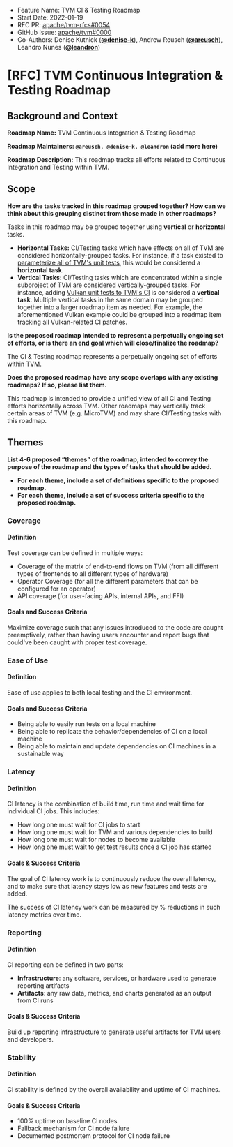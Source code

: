 - Feature Name: TVM CI & Testing Roadmap
- Start Date: 2022-01-19
- RFC PR: [apache/tvm-rfcs#0054](https://github.com/apache/tvm-rfcs/pull/0054)
- GitHub Issue: [apache/tvm#0000](https://github.com/apache/tvm/issues/0000)
- Co-Authors: Denise Kutnick ([**@denise-k**](https://github.com/denise-k)), Andrew Reusch 
  ([**@areusch**](https://github.com/areusch)), Leandro Nunes ([**@leandron**](https://github.com/leandron))

# [RFC] TVM Continuous Integration & Testing Roadmap

## Background and Context

**Roadmap Name:** TVM Continuous Integration & Testing Roadmap

**Roadmap Maintainers: `@areusch, @denise-k, @leandron` (add more here)**

**Roadmap Description:** This roadmap tracks all efforts related to Continuous Integration and Testing within TVM.

## Scope

**How are the tasks tracked in this roadmap grouped together? How can we think about this grouping distinct from those made in other roadmaps?**

Tasks in this roadmap may be grouped together using **vertical** or **horizontal** tasks.
* **Horizontal Tasks:** CI/Testing tasks which have effects on all of TVM are considered horizontally-grouped tasks. For instance, if a task existed to [parameterize all of TVM's unit tests](https://github.com/apache/tvm-rfcs/blob/main/rfcs/0007-parametrized-unit-tests.md), this would be considered a **horizontal task**.
* **Vertical Tasks:** CI/Testing tasks which are concentrated within a single subproject of TVM are considered vertically-grouped tasks. For instance, adding [Vulkan unit tests to TVM's CI](https://github.com/apache/tvm/pull/9093) is considered a **vertical task**. Multiple vertical tasks in the same domain may be grouped together into a larger roadmap item as needed. For example, the aforementioned Vulkan example could be grouped into a roadmap item tracking all Vulkan-related CI patches.

**Is the proposed roadmap intended to represent a perpetually ongoing set of efforts, or is there an end goal which will close/finalize the roadmap?**

The CI & Testing roadmap represents a perpetually ongoing set of efforts within TVM.

**Does the proposed roadmap have any scope overlaps with any existing roadmaps? If so, please list them.**

This roadmap is intended to provide a unified view of all CI and Testing efforts horizontally across TVM. Other roadmaps may vertically track certain areas of TVM (e.g. MicroTVM) and may share CI/Testing tasks with this roadmap.

## Themes

**List 4-6 proposed “themes” of the roadmap, intended to convey the purpose of the roadmap and the types of tasks that should be added.**

- **For each theme, include a set of definitions specific to the proposed roadmap.**
- **For each theme, include a set of success criteria specific to the proposed roadmap.**

### Coverage

#### Definition

Test coverage can be defined in multiple ways:

- Coverage of the matrix of end-to-end flows on TVM (from all different types of frontends to all different types of hardware)
- Operator Coverage (for all the different parameters that can be configured for an operator)
- API coverage (for user-facing APIs, internal APIs, and FFI)

#### Goals and Success Criteria

Maximize coverage such that any issues introduced to the code are caught preemptively, rather than having users encounter and report bugs that could've been caught with proper test coverage.

### Ease of Use

#### Definition

Ease of use applies to both local testing and the CI environment.

#### Goals and Success Criteria

- Being able to easily run tests on a local machine
- Being able to replicate the behavior/dependencies of CI on a local machine
- Being able to maintain and update dependencies on CI machines in a sustainable way

### Latency

#### Definition

CI latency is the combination of build time, run time and wait time for individual CI jobs. This includes:

- How long one must wait for CI jobs to start
- How long one must wait for TVM and various dependencies to build
- How long one must wait for nodes to become available
- How long one must wait to get test results once a CI job has started

#### Goals & Success Criteria

The goal of CI latency work is to continuously reduce the overall latency, and to make sure that latency stays low as new features and tests are added.

The success of CI latency work can be measured by % reductions in such latency metrics over time.

### Reporting

#### Definition

CI reporting can be defined in two parts:

- **Infrastructure**: any software, services, or hardware used to generate reporting artifacts
- **Artifacts**: any raw data, metrics, and charts generated as an output from CI runs

#### Goals & Success Criteria

Build up reporting infrastructure to generate useful artifacts for TVM users and developers.

### Stability

#### Definition

CI stability is defined by the overall availability and uptime of CI machines.

#### Goals & Success Criteria

- 100% uptime on baseline CI nodes
- Fallback mechanism for CI node failure
- Documented postmortem protocol for CI node failure

